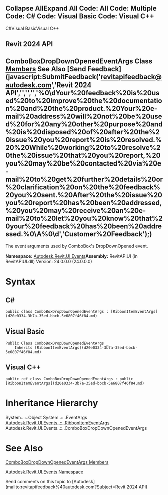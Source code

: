 ﻿

Collapse AllExpand All Code: All Code: Multiple Code: C# Code: Visual Basic Code: Visual C++   
---  
  
C#Visual BasicVisual C++

Revit 2024 API  
---  
ComboBoxDropDownOpenedEventArgs Class  
[Members](a2950915-0ac0-5fea-bf79-ac635b36f3b3.md) See Also [Send Feedback](javascript:SubmitFeedback\('revitapifeedback@autodesk.com','Revit 2024 API','','','','%0\\dYour%20feedback%20is%20used%20to%20improve%20the%20documentation%20and%20the%20product.%20Your%20e-mail%20address%20will%20not%20be%20used%20for%20any%20other%20purpose%20and%20is%20disposed%20of%20after%20the%20issue%20you%20report%20is%20resolved.%20%20While%20working%20to%20resolve%20the%20issue%20that%20you%20report,%20you%20may%20be%20contacted%20via%20e-mail%20to%20get%20further%20details%20or%20clarification%20on%20the%20feedback%20you%20sent.%20After%20the%20issue%20you%20report%20has%20been%20addressed,%20you%20may%20receive%20an%20e-mail%20to%20let%20you%20know%20that%20your%20feedback%20has%20been%20addressed.%0\\A%0\\d','Customer%20Feedback'\);)  
---  
  
The event arguments used by ComboBox's DropDownOpened event.

**Namespace:** [Autodesk.Revit.UI.Events](21d3e79a-2484-60b0-b4c6-5cf65cd96039.md)**Assembly:** RevitAPIUI (in RevitAPIUI.dll) Version: 24.0.0.0 (24.0.0.0)

# Syntax

C#  
---  
      
    
    public class ComboBoxDropDownOpenedEventArgs : [RibbonItemEventArgs](d20e0334-3b7a-35ed-bbcb-5e6807f46f84.md)  
  
Visual Basic  
---  
      
    
    Public Class ComboBoxDropDownOpenedEventArgs _
    	Inherits [RibbonItemEventArgs](d20e0334-3b7a-35ed-bbcb-5e6807f46f84.md)  
  
Visual C++  
---  
      
    
    public ref class ComboBoxDropDownOpenedEventArgs : public [RibbonItemEventArgs](d20e0334-3b7a-35ed-bbcb-5e6807f46f84.md)  
  
# Inheritance Hierarchy

System..::..Object System..::..EventArgs [Autodesk.Revit.UI.Events..::..RibbonItemEventArgs](d20e0334-3b7a-35ed-bbcb-5e6807f46f84.md) Autodesk.Revit.UI.Events..::..ComboBoxDropDownOpenedEventArgs

# See Also

[ComboBoxDropDownOpenedEventArgs Members](a2950915-0ac0-5fea-bf79-ac635b36f3b3.md)

[Autodesk.Revit.UI.Events Namespace](21d3e79a-2484-60b0-b4c6-5cf65cd96039.md)

Send comments on this topic to [Autodesk](mailto:revitapifeedback%40autodesk.com?Subject=Revit 2024 API)